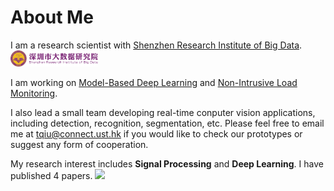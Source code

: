 # About Me

I am a research scientist with [Shenzhen Research Institute of Big Data](http://www.sribd.cn/en). <img src='./images/sribd.png' style='width: 10em;'>

I am working on [Model-Based Deep Learning](https://www.weizmann.ac.il/math/yonina/sites/math.yonina/files/Model-Based_Deep_Learning_1.pdf) and [Non-Intrusive Load Monitoring](http://nilmworkshop.org).

I also lead a small team developing real-time conputer vision applications, including detection, recognition, segmentation, etc. Please feel free to email me at [tqiu@connect.ust.hk](mailto:tqiu@connect.ust.hk) if you would like to check our prototypes or suggest any form of cooperation.

My research interest includes **Signal Processing** and **Deep Learning**. I have published 4 papers. <a href='https://scholar.google.com/citations?hl=en&user=rgV2Ez4AAAAJ&view_op=list_works&sortby=pubdate'><img src="https://img.shields.io/endpoint?logo=Google%20Scholar&url=https%3A%2F%2Fcdn.jsdelivr.net%2Fgh%2Fqiutianyu%2Fqiutianyu.github.io@google-scholar-stats%2Fgs_data_shieldsio.json&labelColor=f6f6f6&color=9cf&style=flat&label=citations"></a>
